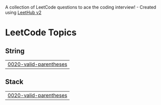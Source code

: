 A collection of LeetCode questions to ace the coding interview! - Created using [LeetHub v2](https://github.com/arunbhardwaj/LeetHub-2.0)
<!---LeetCode Topics Start-->
# LeetCode Topics
## String
|  |
| ------- |
| [0020-valid-parentheses](https://github.com/coderAbhik/dailyDSA_in_breakfast_n_dinner/tree/master/0020-valid-parentheses) |
## Stack
|  |
| ------- |
| [0020-valid-parentheses](https://github.com/coderAbhik/dailyDSA_in_breakfast_n_dinner/tree/master/0020-valid-parentheses) |
<!---LeetCode Topics End-->